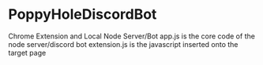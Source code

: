 # PoppyHoleDiscordBot
Chrome Extension and Local Node Server/Bot
app.js is the core code of the node server/discord bot
extension.js is the javascript inserted onto the target page
